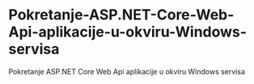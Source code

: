 # Pokretanje-ASP.NET-Core-Web-Api-aplikacije-u-okviru-Windows-servisa
Pokretanje ASP.NET Core Web Api aplikacije u okviru Windows servisa
